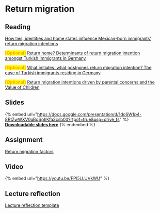 # Return migration

## Reading

[How ties, identities and home states influence Mexican-born immigrants’ return migration intentions](https://drive.google.com/open?id=1Eo-e08C9onCeCuBK-UVgP8LAfnWniF9N\&usp=drive_fs)

<mark style="color:orange;">**\[Optional]**</mark> [Return home? Determinants of return migration intention amongst Turkish immigrants in Germany](https://drive.google.com/open?id=1F3lq-WkHD0c3IuSyTEo0ow04lNbivv_q\&usp=drive_fs)

<mark style="color:orange;">**\[Optional]**</mark> [What initiates, what postpones return migration intention? The case of Turkish immigrants residing in Germany](https://drive.google.com/open?id=1ElsNeZADPEOetSpBxHfS-y2V9rBeMNWN\&usp=drive_fs)

<mark style="color:orange;">**\[Optional]**</mark> [Return migration intentions driven by parental concerns and the Value of Children](https://drive.google.com/open?id=1F3hc6VOrAGIINilpPHD4-HWaZfwOoZX_\&usp=drive_fs)

## Slides

{% embed url="https://docs.google.com/presentation/d/1doSW1p4-8RtZwWXV0uBgSphKfa3csb00?rtpof=true&usp=drive_fs" %}
[**Downloadable slides here**](https://docs.google.com/presentation/d/1doSW1p4-8RtZwWXV0uBgSphKfa3csb00?rtpof=true\&usp=drive_fs)
{% endembed %}

## Assignment

[Return migration factors](https://docs.google.com/document/d/1dqenYbaXWgOhVWTHsvKyTsJo5WbtqZ7E?rtpof=true\&usp=drive_fs)

## Video

{% embed url="https://youtu.be/FPI5LLUVkWU" %}

## Lecture reflection

[Lecture reflection template](https://docs.google.com/document/d/11PjQVf3yU0OgqYNHDNJ23qKzv5pDpmj5?rtpof=true\&usp=drive_fs)
